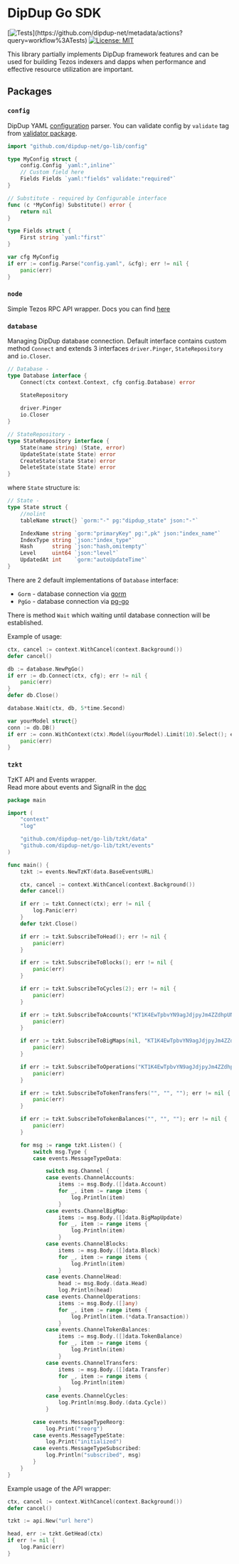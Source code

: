 # DipDup Go SDK

[![Tests](https://github.com/dipdup-net/metadata/workflows/Tests/badge.svg?)](https://github.com/dipdup-net/metadata/actions?query=workflow%3ATests)
[![License: MIT](https://img.shields.io/badge/License-MIT-yellow.svg)](https://opensource.org/licenses/MIT)

This library partially implements DipDup framework features and can be used for building Tezos indexers and dapps when performance and effective resource utilization are important.

## Packages

### `config`

DipDup YAML [configuration](https://docs.dipdup.net/config-file-reference) parser. You can validate config by `validate` tag from [validator package](https://github.com/go-playground/validator).

```go
import "github.com/dipdup-net/go-lib/config"

type MyConfig struct {
	config.Config `yaml:",inline"`
    // Custom field here
    Fields Fields `yaml:"fields" validate:"required"`
}

// Substitute - required by Configurable interface
func (c *MyConfig) Substitute() error {
    return nil
}

type Fields struct {
    First string `yaml:"first"`
}

var cfg MyConfig
if err := config.Parse("config.yaml", &cfg); err != nil {
    panic(err)
}
```

### `node`

Simple Tezos RPC API wrapper. Docs you can find [here](node/README.md)

### `database`

Managing DipDup database connection. Default interface contains custom method `Connect` and extends 3 interfaces `driver.Pinger`,  `StateRepository` and `io.Closer`.


```go
// Database -
type Database interface {
	Connect(ctx context.Context, cfg config.Database) error

	StateRepository
	
	driver.Pinger
	io.Closer
}

// StateRepository -
type StateRepository interface {
	State(name string) (State, error)
	UpdateState(state State) error
	CreateState(state State) error
	DeleteState(state State) error
}
```

where `State` structure is:

```go
// State -
type State struct {
	//nolint
	tableName struct{} `gorm:"-" pg:"dipdup_state" json:"-"`

	IndexName string `gorm:"primaryKey" pg:",pk" json:"index_name"`
	IndexType string `json:"index_type"`
	Hash      string `json:"hash,omitempty"`
	Level     uint64 `json:"level"`
	UpdatedAt int    `gorm:"autoUpdateTime"`
}
```

There are 2 default implementations of `Database` interface:
* `Gorm` - database connection via [gorm](https://gorm.io/)
* `PgGo` - database connection via [pg-go](https://pg.uptrace.dev/)

There is method `Wait` which waiting until database connection will be established.

Example of usage:

```go
ctx, cancel := context.WithCancel(context.Background())
defer cancel()

db := database.NewPgGo()
if err := db.Connect(ctx, cfg); err != nil {
	panic(err)
}
defer db.Close()

database.Wait(ctx, db, 5*time.Second)

var yourModel struct{}
conn := db.DB()
if err := conn.WithContext(ctx).Model(&yourModel).Limit(10).Select(); err != nil {
	panic(err)
}
```


### `tzkt`

TzKT API and Events wrapper.  
Read more about events and SignalR in the [doc](https://github.com/dipdup-net/go-lib/blob/master/tzkt/events/README.md)

```go
package main

import (
	"context"
	"log"

	"github.com/dipdup-net/go-lib/tzkt/data"
	"github.com/dipdup-net/go-lib/tzkt/events"
)

func main() {
	tzkt := events.NewTzKT(data.BaseEventsURL)

	ctx, cancel := context.WithCancel(context.Background())
	defer cancel()

	if err := tzkt.Connect(ctx); err != nil {
		log.Panic(err)
	}
	defer tzkt.Close()

	if err := tzkt.SubscribeToHead(); err != nil {
		panic(err)
	}

	if err := tzkt.SubscribeToBlocks(); err != nil {
		panic(err)
	}

	if err := tzkt.SubscribeToCycles(2); err != nil {
		panic(err)
	}

	if err := tzkt.SubscribeToAccounts("KT1K4EwTpbvYN9agJdjpyJm4ZZdhpUNKB3F6"); err != nil {
		panic(err)
	}

	if err := tzkt.SubscribeToBigMaps(nil, "KT1K4EwTpbvYN9agJdjpyJm4ZZdhpUNKB3F6", ""); err != nil {
		panic(err)
	}

	if err := tzkt.SubscribeToOperations("KT1K4EwTpbvYN9agJdjpyJm4ZZdhpUNKB3F6", data.KindTransaction); err != nil {
		panic(err)
	}

	if err := tzkt.SubscribeToTokenTransfers("", "", ""); err != nil {
		panic(err)
	}

	if err := tzkt.SubscribeToTokenBalances("", "", ""); err != nil {
		panic(err)
	}

	for msg := range tzkt.Listen() {
		switch msg.Type {
		case events.MessageTypeData:

			switch msg.Channel {
			case events.ChannelAccounts:
				items := msg.Body.([]data.Account)
				for _, item := range items {
					log.Println(item)
				}
			case events.ChannelBigMap:
				items := msg.Body.([]data.BigMapUpdate)
				for _, item := range items {
					log.Println(item)
				}
			case events.ChannelBlocks:
				items := msg.Body.([]data.Block)
				for _, item := range items {
					log.Println(item)
				}
			case events.ChannelHead:
				head := msg.Body.(data.Head)
				log.Println(head)
			case events.ChannelOperations:
				items := msg.Body.([]any)
				for _, item := range items {
					log.Println(item.(*data.Transaction))
				}
			case events.ChannelTokenBalances:
				items := msg.Body.([]data.TokenBalance)
				for _, item := range items {
					log.Println(item)
				}
			case events.ChannelTransfers:
				items := msg.Body.([]data.Transfer)
				for _, item := range items {
					log.Println(item)
				}
			case events.ChannelCycles:
				log.Println(msg.Body.(data.Cycle))
			}

		case events.MessageTypeReorg:
			log.Print("reorg")
		case events.MessageTypeState:
			log.Print("initialized")
		case events.MessageTypeSubscribed:
			log.Println("subscribed", msg)
		}
	}
}

```

Example usage of the API wrapper:

```go
ctx, cancel := context.WithCancel(context.Background())
defer cancel()

tzkt := api.New("url here")

head, err := tzkt.GetHead(ctx)
if err != nil {
	log.Panic(err)
}
```